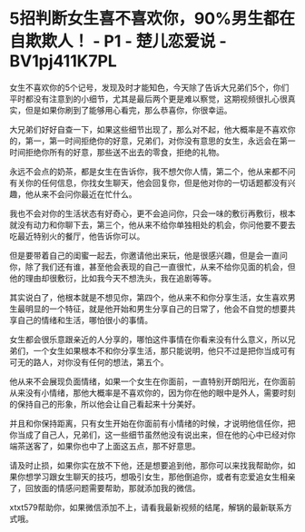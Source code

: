 # 5招判断女生喜不喜欢你，90%男生都在自欺欺人！ - P1 - 楚儿恋爱说 - BV1pj411K7PL

女生不喜欢你的5个记号，发现及时才能知色，今天除了告诉大兄弟们5个，你们平时都没有注意到的小细节，尤其是最后两个更是难以察觉，这期视频很扎心很真实，但是如果你刷到了能够用心看完，那么恭喜你，你很幸运。

大兄弟们好好自查一下，如果这些细节出现了，那么对不起，他大概率是不喜欢你的，第一，第一时间拒绝你的好意，兄弟们，对你没有意思的女生，永远会在第一时间拒绝你所有的好意，那些送不出去的零食，拒绝的礼物。

永远不会点的奶茶，都是女生在告诉你，我不想欠你人情，第二个，他从来都不问有关你的任何信息，你找女生聊天，他会回复你，但是他对你的一切话题都没有兴趣，他从来不会问你最近在忙什么。

我也不会对你的生活状态有好奇心，更不会追问你，只会一味的敷衍再敷衍，根本就没有动力和你聊下去，第三个，他从来不给你单独相处的机会，你问他要不要去吃最近特别火的餐厅，他告诉你可以。

但是要带着自己的闺蜜一起去，你邀请他出来玩，他是很感兴趣，但是会一直问你，除了我们还有谁，甚至他会表现的自己一直很忙，从来不给你见面的机会，但他的理由却很敷衍，比如我今天不想洗头，我在追剧等等。

其实说白了，他根本就是不想见你，第四个，他从来不和你分享生活，女生喜欢男生最明显的一个特征，就是他开始和男生分享自己的日常了，他会不自觉的想要共享自己的情绪和生活，哪怕很小的事情。

女生都会很乐意跟亲近的人分享的，哪怕这件事情在你看来没有什么意义，所以兄弟们，一个女生如果根本不和你分享生活，那只能说明，他只不过是把你当成可有可无的路人，对你没有任何的想法，第五个。

他从来不会展现负面情绪，如果一个女生在你面前，一直特别开朗阳光，在你面前从来没有小情绪，那他大概率是不喜欢你的，因为你在他的眼中是外人，需要时刻的保持自己的形象，所以他会让自己看起来十分美好。

并且和你保持距离，只有女生开始在你面前有小情绪的时候，才说明他信任你，把你当成了自己人，兄弟们，这一些细节虽然他没有说出来，但在他的心中已经对你端茶送客了，如果你也中了上面这五点，那不好意思。

请及时止损，如果你实在放不下他，还是想要追到他，那你可以来找我帮助你，如果你想学习跟女生聊天的技巧，想吸引女生，那他倒追你，或者有恋爱追女生相亲了，回放面的情感问题需要帮助，那就添加我的微信。

xtxt579帮助你，如果微信添加不上，请看我最新视频的结尾，解锅的最新联系方式哦。